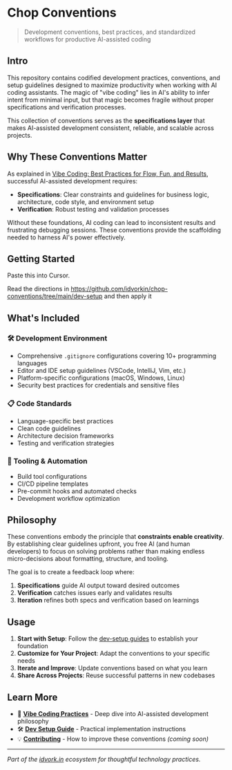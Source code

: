 # Chop Conventions

> Development conventions, best practices, and standardized workflows for productive AI-assisted coding

## Intro

This repository contains codified development practices, conventions, and setup guidelines designed to maximize productivity when working with AI coding assistants. The magic of "vibe coding" lies in AI's ability to infer intent from minimal input, but that magic becomes fragile without proper specifications and verification processes.

This collection of conventions serves as the **specifications layer** that makes AI-assisted development consistent, reliable, and scalable across projects.

## Why These Conventions Matter

As explained in [Vibe Coding: Best Practices for Flow, Fun, and Results](https://idvork.in/vibe), successful AI-assisted development requires:

- **Specifications**: Clear constraints and guidelines for business logic, architecture, code style, and environment setup
- **Verification**: Robust testing and validation processes

Without these foundations, AI coding can lead to inconsistent results and frustrating debugging sessions. These conventions provide the scaffolding needed to harness AI's power effectively.

## Getting Started

Paste this into Cursor.

Read the directions in https://github.com/idvorkin/chop-conventions/tree/main/dev-setup and then apply it

## What's Included

### 🛠 Development Environment

- Comprehensive `.gitignore` configurations covering 10+ programming languages
- Editor and IDE setup guidelines (VSCode, IntelliJ, Vim, etc.)
- Platform-specific configurations (macOS, Windows, Linux)
- Security best practices for credentials and sensitive files

### 📋 Code Standards

- Language-specific best practices
- Clean code guidelines
- Architecture decision frameworks
- Testing and verification strategies

### 🔧 Tooling & Automation

- Build tool configurations
- CI/CD pipeline templates
- Pre-commit hooks and automated checks
- Development workflow optimization

## Philosophy

These conventions embody the principle that **constraints enable creativity**. By establishing clear guidelines upfront, you free AI (and human developers) to focus on solving problems rather than making endless micro-decisions about formatting, structure, and tooling.

The goal is to create a feedback loop where:

1. **Specifications** guide AI output toward desired outcomes
2. **Verification** catches issues early and validates results
3. **Iteration** refines both specs and verification based on learnings

## Usage

1. **Start with Setup**: Follow the [dev-setup guides](./dev-setup/) to establish your foundation
2. **Customize for Your Project**: Adapt the conventions to your specific needs
3. **Iterate and Improve**: Update conventions based on what you learn
4. **Share Across Projects**: Reuse successful patterns in new codebases

## Learn More

- 📖 **[Vibe Coding Practices](https://idvork.in/vibe)** - Deep dive into AI-assisted development philosophy
- 🛠 **[Dev Setup Guide](./dev-setup/)** - Practical implementation instructions
- 💡 **[Contributing](./CONTRIBUTING.md)** - How to improve these conventions _(coming soon)_

---

_Part of the [idvork.in](https://idvork.in) ecosystem for thoughtful technology practices._
